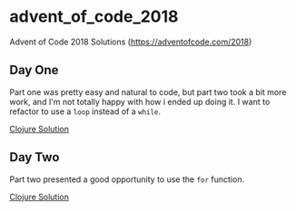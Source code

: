 # advent_of_code_2018
Advent of Code 2018 Solutions (https://adventofcode.com/2018)

## Day One
Part one was pretty easy and natural to code, but part two took a bit more work, and I'm not totally
happy with how i ended up doing it. I want to refactor to use a `loop` instead of a `while`.

[Clojure Solution](day_one/solution.clj)

## Day Two
Part two presented a good opportunity to use the `for` function.

[Clojure Solution](day_two/solution.clj)